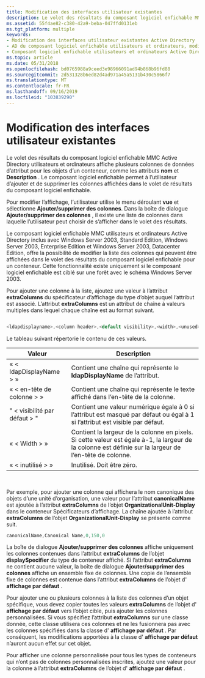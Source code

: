 ```yaml
---
title: Modification des interfaces utilisateur existantes
description: Le volet des résultats du composant logiciel enfichable MMC Active Directory utilisateurs et ordinateurs affiche plusieurs colonnes de données d’attribut pour les objets d’un conteneur, comme les attributs nom et description.
ms.assetid: 55f4ae82-c380-42a9-beba-047ffd0131eb
ms.tgt_platform: multiple
keywords:
- Modification des interfaces utilisateur existantes Active Directory
- AD du composant logiciel enfichable utilisateurs et ordinateurs, modification de l’affichage
- Composant logiciel enfichable utilisateurs et ordinateurs Active Directory, ajout de colonnes
ms.topic: article
ms.date: 05/31/2018
ms.openlocfilehash: bd0765988a9ceed3e98966091ad94b868b96fd88
ms.sourcegitcommit: 2d531328b6ed82d4ad971a45a5131b430c5866f7
ms.translationtype: MT
ms.contentlocale: fr-FR
ms.lasthandoff: 09/16/2019
ms.locfileid: "103839290"
---
```

# <a name="modifying-existing-user-interfaces"></a>Modification des interfaces utilisateur existantes

Le volet des résultats du composant logiciel enfichable MMC Active Directory utilisateurs et ordinateurs affiche plusieurs colonnes de données d’attribut pour les objets d’un conteneur, comme les attributs **nom** et **Description** . Le composant logiciel enfichable permet à l’utilisateur d’ajouter et de supprimer les colonnes affichées dans le volet de résultats du composant logiciel enfichable.

Pour modifier l’affichage, l’utilisateur utilise le menu déroulant **vue** et sélectionne **Ajouter/supprimer des colonnes**. Dans la boîte de dialogue **Ajouter/supprimer des colonnes** , il existe une liste de colonnes dans laquelle l’utilisateur peut choisir de s’afficher dans le volet des résultats.

Le composant logiciel enfichable MMC utilisateurs et ordinateurs Active Directory inclus avec Windows Server 2003, Standard Edition, Windows Server 2003, Enterprise Edition et Windows Server 2003, Datacenter Edition, offre la possibilité de modifier la liste des colonnes qui peuvent être affichées dans le volet des résultats du composant logiciel enfichable pour un conteneur. Cette fonctionnalité existe uniquement si le composant logiciel enfichable est ciblé sur une forêt avec le schéma Windows Server 2003.

Pour ajouter une colonne à la liste, ajoutez une valeur à l’attribut **extraColumns** du spécificateur d’affichage du type d’objet auquel l’attribut est associé. L’attribut **extraColumns** est un attribut de chaîne à valeurs multiples dans lequel chaque chaîne est au format suivant.


```C++

<ldapdisplayname>,<column header>,<default visibility>,<width>,<unused>

```



Le tableau suivant répertorie le contenu de ces valeurs.



| Valeur                        | Description                                                                                                                         |
|------------------------------|-------------------------------------------------------------------------------------------------------------------------------------|
| « &lt; ldapDisplayName &gt; »    | Contient une chaîne qui représente le **ldapDisplayName** de l’attribut.                                                         |
| « &lt; en-tête de colonne &gt; »      | Contient une chaîne qui représente le texte affiché dans l’en-tête de la colonne.                                                  |
| " &lt; visibilité par défaut &gt; " | Contient une valeur numérique égale à 0 si l’attribut est masqué par défaut ou égal à 1 si l’attribut est visible par défaut.               |
| « &lt; Width &gt; »              | Contient la largeur de la colonne en pixels. Si cette valeur est égale à-1, la largeur de la colonne est définie sur la largeur de l’en-tête de colonne. |
| « &lt; inutilisé &gt; »             | Inutilisé. Doit être zéro.                                                                                                               |



 

Par exemple, pour ajouter une colonne qui affichera le nom canonique des objets d’une unité d’organisation, une valeur pour l’attribut **canonicalName** est ajoutée à l’attribut **extraColumns** de l’objet **OrganizationalUnit-Display** dans le conteneur Spécificateurs d’affichage. La chaîne ajoutée à l’attribut **extraColumns** de l’objet **OrganizationalUnit-Display** se présente comme suit.


```C++
canonicalName,Canonical Name,0,150,0
```



La boîte de dialogue **Ajouter/supprimer des colonnes** affiche uniquement les colonnes contenues dans l’attribut **extraColumns** de l’objet **displaySpecifier** du type de conteneur affiché. Si l’attribut **extraColumns** ne contient aucune valeur, la boîte de dialogue **Ajouter/supprimer des colonnes** affiche un ensemble fixe de colonnes. Une copie de l’ensemble fixe de colonnes est contenue dans l’attribut **extraColumns** de l’objet d' **affichage par défaut** .

Pour ajouter une ou plusieurs colonnes à la liste des colonnes d’un objet spécifique, vous devez copier toutes les valeurs **extraColumns** de l’objet d' **affichage par défaut** vers l’objet cible, puis ajouter les colonnes personnalisées. Si vous spécifiez l’attribut **extraColumns** sur une classe donnée, cette classe utilisera ces colonnes et ne les fusionnera pas avec les colonnes spécifiées dans la classe d' **affichage par défaut** . Par conséquent, les modifications apportées à la classe d' **affichage par défaut** n’auront aucun effet sur cet objet.

Pour afficher une colonne personnalisée pour tous les types de conteneurs qui n’ont pas de colonnes personnalisées inscrites, ajoutez une valeur pour la colonne à l’attribut **extraColumns** de l’objet d' **affichage par défaut** .

 

 




